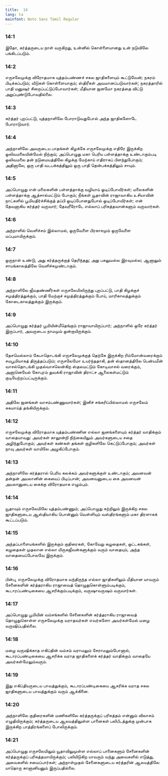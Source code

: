 ```yaml
---
title:  14
lang: ta
mainfont: Noto Sans Tamil Regular
---
```


###  14:1

இதோ, கர்த்தருடைய நாள் வருகிறது, உன்னில் கொள்ளையானது உன் நடுவிலே பங்கிடப்படும்.

###  14:2

எருசலேமுக்கு விரோதமாக யுத்தம்பண்ணச் சகல ஜாதிகளையும் கூட்டுவேன்; நகரம் பிடிக்கப்படும்; வீடுகள் கொள்ளையாகும்; ஸ்திரீகள் அவமானப்படுவார்கள்; நகரத்தாரில் பாதி மனுஷர் சிறைப்பட்டுப்போவார்கள்; மீதியான ஜனமோ நகரத்தை விட்டு அறுப்புண்டுபோவதில்லை.

###  14:3

கர்த்தர் புறப்பட்டு, யுத்தநாளிலே போராடுவதுபோல் அந்த ஜாதிகளோடே போராடுவார்.

###  14:4

அந்நாளிலே அவருடைய பாதங்கள் கிழக்கே எருசலேமுக்கு எதிரே இருக்கிற ஒலிவமலையின்மேல் நிற்கும்; அப்பொழுது மகா பெரிய பள்ளத்தாக்கு உண்டாகும்படி ஒலிவமலை தன் நடுமையத்திலே கிழக்கு மேற்காய் எதிராகப் பிளந்துபோகும்; அதினாலே, ஒரு பாதி வடபக்கத்திலும் ஒரு பாதி தென்பக்கத்திலும் சாயும்.

###  14:5

அப்பொழுது என் மலைகளின் பள்ளத்தாக்கு வழியாய் ஓடிப்போவீர்கள்; மலைகளின் பள்ளத்தாக்கு ஆத்சால்மட்டும் போகும்; நீங்கள் யூதாவின் ராஜாவாகிய உசியாவின் நாட்களில் பூமியதிர்ச்சிக்குத் தப்பி ஓடிப்போனதுபோல் ஓடிப்போவீர்கள்; என் தேவனாகிய கர்த்தர் வருவார்; தேவரீரோடே எல்லாப் பரிசுத்தவான்களும் வருவார்கள்.

###  14:6

அந்நாளில் வெளிச்சம் இல்லாமல், ஒருவேளை பிரகாசமும் ஒருவேளை மப்புமாயிருக்கும்.

###  14:7

ஒருநாள் உண்டு, அது கர்த்தருக்குத் தெரிந்தது; அது பகலுமல்ல இரவுமல்ல; ஆனாலும் சாயங்காலத்திலே வெளிச்சமுண்டாகும்.

###  14:8

அந்நாளிலே ஜீவதண்ணீர்கள் எருசலேமிலிருந்து புறப்பட்டு, பாதி கிழக்குச் சமுத்திரத்துக்கும், பாதி மேற்குச் சமுத்திரத்துக்கும் போய், மாரிகாலத்துக்கும் கோடைகாலத்துக்கும் இருக்கும்.

###  14:9

அப்பொழுது கர்த்தர் பூமியின்மீதெங்கும் ராஜாவாயிருப்பார்; அந்நாளில் ஒரே கர்த்தர் இருப்பார், அவருடைய நாமமும் ஒன்றாயிருக்கும்.

###  14:10

தேசமெல்லாம் கேபாதொடங்கி எருசலேமுக்குத் தெற்கே இருக்கிற ரிம்மோன்வரைக்கும் சமபூமியாகத் திருத்தப்படும்; எருசலேமோ உயர்ந்ததாகி, தன் ஸ்தானத்திலே பென்யமீன் வாசல்தொடங்கி முதல்வாசலென்கிற ஸ்தலமட்டும் கோடிவாசல் வரைக்கும், அனானெயேல் கோபுரம் துவக்கி ராஜாவின் திராட்ச ஆலைகள்மட்டும் குடியேற்றப்பட்டிருக்கும்.

###  14:11

அதிலே ஜனங்கள் வாசம்பண்ணுவார்கள்; இனிச் சங்கரிப்பில்லாமல் எருசலேம் சுகமாய்த் தங்கியிருக்கும்.

###  14:12

எருசலேமுக்கு விரோதமாக யுத்தம்பண்ணின எல்லா ஜனங்களையும் கர்த்தர் வாதிக்கும் வாதையாவது: அவர்கள் காலூன்றி நிற்கையிலும் அவர்களுடைய சதை அழிந்துபோகும்; அவர்கள் கண்கள் தங்கள் குழிகளிலே கெட்டுப்போகும்; அவர்கள் நாவு அவர்கள் வாயிலே அழுகிப்போகும்.

###  14:13

அந்நாளிலே கர்த்தரால் பெரிய கலக்கம் அவர்களுக்குள் உண்டாகும்; அவனவன் தன்தன் அயலானின் கையைப் பிடிப்பான்; அவனவனுடைய கை அவனவன் அயலானுடைய கைக்கு விரோதமாக எழும்பும்.

###  14:14

யூதாவும் எருசலேமிலே யுத்தம்பண்ணும்; அப்பொழுது சுற்றிலும் இருக்கிற சகல ஜாதிகளுடைய ஆஸ்தியாகிய பொன்னும் வெள்ளியும் வஸ்திரங்களும் மகா திரளாகக் கூட்டப்படும்.

###  14:15

அந்தப்பாளையங்களில் இருக்கும் குதிரைகள், கோவேறு கழுதைகள், ஒட்டகங்கள், கழுதைகள் முதலான எல்லா மிருகஜீவன்களுக்கும் வரும் வாதையும், அந்த வாதையைப்போலவே இருக்கும்.

###  14:16

பின்பு, எருசலேமுக்கு விரோதமாக வந்திருந்த எல்லா ஜாதிகளிலும் மீதியான யாவரும் சேனைகளின் கர்த்தராகிய ராஜாவைத் தொழுதுகொள்ளும்படிக்கும், கூடாரப்பண்டிகையை ஆசரிக்கும்படிக்கும், வருஷாவருஷம் வருவார்கள்.

###  14:17

அப்பொழுது பூமியின் வம்சங்களில் சேனைகளின் கர்த்தராகிய ராஜாவைத் தொழுதுகொள்ள எருசலேமுக்கு வராதவர்கள் எவர்களோ அவர்கள்மேல் மழை வருஷிப்பதில்லை.

###  14:18

மழை வருஷிக்காத எகிப்தின் வம்சம் வராமலும் சேராமலும்போனால், கூடாரப்பண்டிகையை ஆசரிக்க வராத ஜாதிகளைக் கர்த்தர் வாதிக்கும் வாதையே அவர்கள்மேலும்வரும்.

###  14:19

இது எகிப்தியருடைய பாவத்துக்கும், கூடாரப்பண்டிகையை ஆசரிக்க வராத சகல ஜாதிகளுடைய பாவத்துக்கும் வரும் ஆக்கினை.

###  14:20

அந்நாளிலே குதிரைகளின் மணிகளிலே கர்த்தருக்குப் பரிசுத்தம் என்னும் விலாசம் எழுதியிருக்கும்; கர்த்தருடைய ஆலயத்திலுள்ள பானைகள் பலிபீடத்துக்கு முன்பாக இருக்கிற பாத்திரங்களைப் போலிருக்கும்.

###  14:21

அப்பொழுது எருசலேமிலும் யூதாவிலுமுள்ள எல்லாப் பானைகளும் சேனைகளின் கர்த்தருக்குப் பரிசுத்தமாயிருக்கும்; பலியிடுகிற யாவரும் வந்து அவைகளில் எடுத்து, அவைகளில் சமைப்பார்கள்; அந்நாள்முதல் சேனைகளுடைய கர்த்தரின் ஆலயத்திலே யாதொரு கானானியனும் இருப்பதில்லை.

